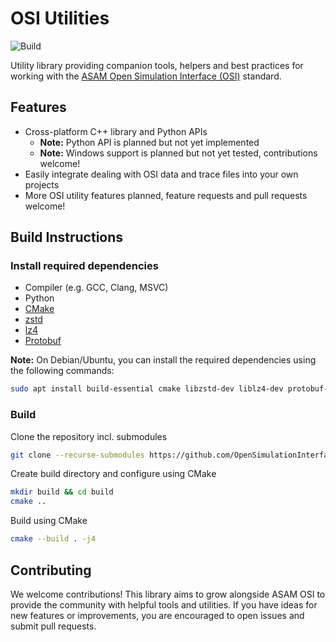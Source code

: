 # OSI Utilities

![Build](https://github.com/OpenSimulationInterface/osi-utilities/actions/workflows/ubuntu.yml/badge.svg)

Utility library providing companion tools, helpers and best practices for working with the [ASAM Open Simulation Interface (OSI)](https://github.com/OpenSimulationInterface/open-simulation-interface/c) standard.

## Features
- Cross-platform C++ library and Python APIs
  - **Note:** Python API is planned but not yet implemented
  - **Note:** Windows support is planned but not yet tested, contributions welcome!
- Easily integrate dealing with OSI data and trace files into your own projects
- More OSI utility features planned, feature requests and pull requests welcome!

## Build Instructions

### Install required dependencies
- Compiler (e.g. GCC, Clang, MSVC)
- Python
- [CMake](https://cmake.org/download/)
- [zstd](https://github.com/facebook/zstd)
- [lz4](https://github.com/lz4/lz4)
- [Protobuf](https://github.com/protocolbuffers/protobuf)

**Note:** On Debian/Ubuntu, you can install the required dependencies using the following commands:

```bash
sudo apt install build-essential cmake libzstd-dev liblz4-dev protobuf-compiler
```

### Build 

Clone the repository incl. submodules

```bash
git clone --recurse-submodules https://github.com/OpenSimulationInterface/osi-utilities.git
```

Create build directory and configure using CMake

```bash
mkdir build && cd build
cmake ..
```

Build using CMake

```bash
cmake --build . -j4
```

## Contributing

We welcome contributions!
This library aims to grow alongside ASAM OSI to provide the community with helpful tools and utilities.
If you have ideas for new features or improvements, you are encouraged to open issues and submit pull requests.

